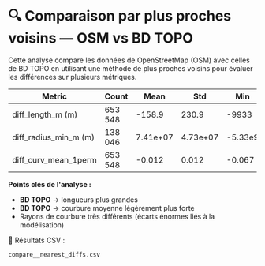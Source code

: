 # 🔍 Comparaison par plus proches voisins — OSM vs BD TOPO

Cette analyse compare les données de OpenStreetMap (OSM) avec celles de BD TOPO en utilisant une méthode de plus proches voisins pour évaluer les différences sur plusieurs métriques.

| Metric               | Count    | Mean       | Std        | Min        | 25%         | 50%         | 75%         | Max         |
|----------------------|----------|------------|------------|------------|-------------|-------------|-------------|-------------|
| diff_length_m (m)    | 653 548  | -158.9     | 230.9      | -9933      | -208        | -81         | -21         | 2145        |
| diff_radius_min_m (m)| 138 046  | 7.41e+07   | 4.73e+07   | -5.33e9    | 6.79e+07    | 9.04e+07    | 9.37e+07    | 9.37e+07    |
| diff_curv_mean_1perm  | 653 548  | -0.012     | 0.012      | -0.067     | -0.017      | -0.009      | -0.003      | 3.4e-07     |

**Points clés de l'analyse :**

- **BD TOPO** → longueurs plus grandes
- **BD TOPO** → courbure moyenne légèrement plus forte
- Rayons de courbure très différents (écarts énormes liés à la modélisation)

📂 Résultats CSV :  
```
compare__nearest_diffs.csv
```